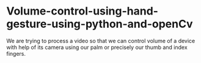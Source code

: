 # Volume-control-using-hand-gesture-using-python-and-openCv
We are trying to process a video so that we can control volume of a device with help of its camera using our palm or precisely our thumb and index fingers.
